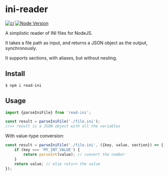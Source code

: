 # ini-reader

[![ci](https://github.com/vitaly-t/read-ini/actions/workflows/ci.yml/badge.svg)](https://github.com/vitaly-t/read-ini/actions/workflows/ci.yml)
[![Node Version](https://img.shields.io/badge/nodejs-20%20--%2024-green.svg?logo=node.js&style=flat)](https://nodejs.org)

A simplistic reader of INI files for NodeJS.

It takes a file path as input, and returns a JSON object as the output, synchronously.

It supports sections, with aliases, but without nesting.

## Install

```
$ npm i read-ini
```

## Usage

```ts
import {parseIniFile} from 'read-ini';

const result = parseIniFile('./file.ini');
//=> result is a JSON object with all the variables
```

With value-type conversion:

```ts
const result = parseIniFile('./file.ini', ({key, value, section}) => {
    if (key === 'MY_INT_VALUE') {
        return parseInt(value); // convert the number
    }
    return value; // else return the value
});
```
